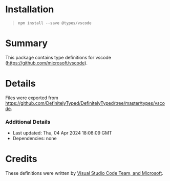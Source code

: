 # Installation
> `npm install --save @types/vscode`

# Summary
This package contains type definitions for vscode (https://github.com/microsoft/vscode).

# Details
Files were exported from https://github.com/DefinitelyTyped/DefinitelyTyped/tree/master/types/vscode.

### Additional Details
 * Last updated: Thu, 04 Apr 2024 18:08:09 GMT
 * Dependencies: none

# Credits
These definitions were written by [Visual Studio Code Team, and Microsoft](https://github.com/microsoft).
